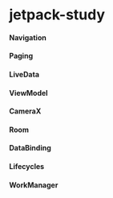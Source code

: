 # jetpack-study

#### Navigation

#### Paging

#### LiveData

#### ViewModel

#### CameraX

#### Room

#### DataBinding

#### Lifecycles

#### WorkManager